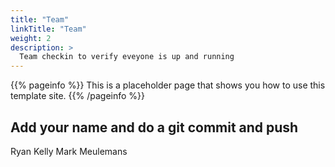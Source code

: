 ```yaml
---
title: "Team"
linkTitle: "Team"
weight: 2
description: >
  Team checkin to verify eveyone is up and running
---
```


{{% pageinfo %}}
This is a placeholder page that shows you how to use this template site.
{{% /pageinfo %}}



## Add your name and do a git commit and push

Ryan Kelly
Mark Meulemans

